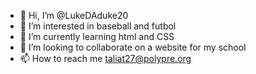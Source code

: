 - 👋 Hi, I’m @LukeDAduke20
- 👀 I’m interested in baseball and futbol
- 🌱 I’m currently learning html and CSS
- 💞️ I’m looking to collaborate on a website for my school
- 📫 How to reach me taliat27@polypre.org

<!---
LukeDAduke20/LukeDAduke20 is a ✨ special ✨ repository because its `README.md` (this file) appears on your GitHub profile.
You can click the Preview link to take a look at your changes.
--->
